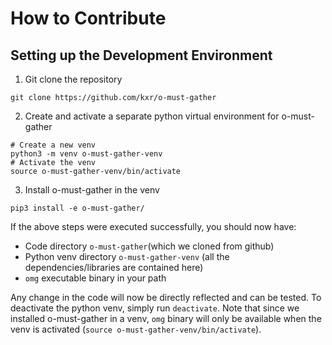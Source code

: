 # How to Contribute

## Setting up the Development Environment

1. Git clone the repository

```
git clone https://github.com/kxr/o-must-gather
```

2. Create and activate a separate python virtual environment for o-must-gather

```
# Create a new venv
python3 -m venv o-must-gather-venv
# Activate the venv
source o-must-gather-venv/bin/activate
```
3. Install o-must-gather in the venv

```
pip3 install -e o-must-gather/
```

If the above steps were executed successfully, you should now have:

  - Code directory `o-must-gather`(which we cloned from github)
  - Python venv directory `o-must-gather-venv` (all the dependencies/libraries are contained here)
  - `omg` executable binary in your path

Any change in the code will now be directly reflected and can be tested.
To deactivate the python venv, simply run `deactivate`.
Note that since we installed o-must-gather in a venv, `omg` binary will only be available when the venv is activated (`source o-must-gather-venv/bin/activate`).

